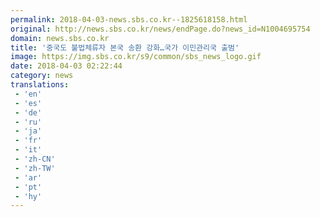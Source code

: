 ```yaml
---
permalink: 2018-04-03-news.sbs.co.kr--1825618158.html
original: http://news.sbs.co.kr/news/endPage.do?news_id=N1004695754
domain: news.sbs.co.kr
title: '중국도 불법체류자 본국 송환 강화…국가 이민관리국 출범'
image: https://img.sbs.co.kr/s9/common/sbs_news_logo.gif
date: 2018-04-03 02:22:44
category: news
translations: 
 - 'en'
 - 'es'
 - 'de'
 - 'ru'
 - 'ja'
 - 'fr'
 - 'it'
 - 'zh-CN'
 - 'zh-TW'
 - 'ar'
 - 'pt'
 - 'hy'
---
```


